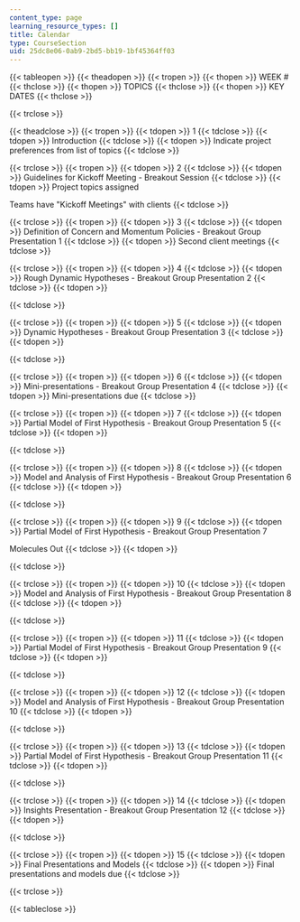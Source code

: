 ```yaml
---
content_type: page
learning_resource_types: []
title: Calendar
type: CourseSection
uid: 25dc8e06-0ab9-2bd5-bb19-1bf45364ff03
---
```


{{< tableopen >}}
{{< theadopen >}}
{{< tropen >}}
{{< thopen >}}
WEEK #
{{< thclose >}}
{{< thopen >}}
TOPICS
{{< thclose >}}
{{< thopen >}}
KEY DATES
{{< thclose >}}

{{< trclose >}}

{{< theadclose >}}
{{< tropen >}}
{{< tdopen >}}
1
{{< tdclose >}}
{{< tdopen >}}
Introduction
{{< tdclose >}}
{{< tdopen >}}
Indicate project preferences from list of topics
{{< tdclose >}}

{{< trclose >}}
{{< tropen >}}
{{< tdopen >}}
2
{{< tdclose >}}
{{< tdopen >}}
Guidelines for Kickoff Meeting - Breakout Session
{{< tdclose >}}
{{< tdopen >}}
Project topics assigned  
  
Teams have "Kickoff Meetings" with clients
{{< tdclose >}}

{{< trclose >}}
{{< tropen >}}
{{< tdopen >}}
3
{{< tdclose >}}
{{< tdopen >}}
Definition of Concern and Momentum Policies - Breakout Group Presentation 1
{{< tdclose >}}
{{< tdopen >}}
Second client meetings
{{< tdclose >}}

{{< trclose >}}
{{< tropen >}}
{{< tdopen >}}
4
{{< tdclose >}}
{{< tdopen >}}
Rough Dynamic Hypotheses - Breakout Group Presentation 2
{{< tdclose >}}
{{< tdopen >}}

{{< tdclose >}}

{{< trclose >}}
{{< tropen >}}
{{< tdopen >}}
5
{{< tdclose >}}
{{< tdopen >}}
Dynamic Hypotheses - Breakout Group Presentation 3
{{< tdclose >}}
{{< tdopen >}}

{{< tdclose >}}

{{< trclose >}}
{{< tropen >}}
{{< tdopen >}}
6
{{< tdclose >}}
{{< tdopen >}}
Mini-presentations - Breakout Group Presentation 4
{{< tdclose >}}
{{< tdopen >}}
Mini-presentations due
{{< tdclose >}}

{{< trclose >}}
{{< tropen >}}
{{< tdopen >}}
7
{{< tdclose >}}
{{< tdopen >}}
Partial Model of First Hypothesis - Breakout Group Presentation 5
{{< tdclose >}}
{{< tdopen >}}

{{< tdclose >}}

{{< trclose >}}
{{< tropen >}}
{{< tdopen >}}
8
{{< tdclose >}}
{{< tdopen >}}
Model and Analysis of First Hypothesis - Breakout Group Presentation 6
{{< tdclose >}}
{{< tdopen >}}

{{< tdclose >}}

{{< trclose >}}
{{< tropen >}}
{{< tdopen >}}
9
{{< tdclose >}}
{{< tdopen >}}
Partial Model of First Hypothesis - Breakout Group Presentation 7  
  
Molecules Out
{{< tdclose >}}
{{< tdopen >}}

{{< tdclose >}}

{{< trclose >}}
{{< tropen >}}
{{< tdopen >}}
10
{{< tdclose >}}
{{< tdopen >}}
Model and Analysis of First Hypothesis - Breakout Group Presentation 8
{{< tdclose >}}
{{< tdopen >}}

{{< tdclose >}}

{{< trclose >}}
{{< tropen >}}
{{< tdopen >}}
11
{{< tdclose >}}
{{< tdopen >}}
Partial Model of First Hypothesis - Breakout Group Presentation 9
{{< tdclose >}}
{{< tdopen >}}

{{< tdclose >}}

{{< trclose >}}
{{< tropen >}}
{{< tdopen >}}
12
{{< tdclose >}}
{{< tdopen >}}
Model and Analysis of First Hypothesis - Breakout Group Presentation 10
{{< tdclose >}}
{{< tdopen >}}

{{< tdclose >}}

{{< trclose >}}
{{< tropen >}}
{{< tdopen >}}
13
{{< tdclose >}}
{{< tdopen >}}
Partial Model of First Hypothesis - Breakout Group Presentation 11
{{< tdclose >}}
{{< tdopen >}}

{{< tdclose >}}

{{< trclose >}}
{{< tropen >}}
{{< tdopen >}}
14
{{< tdclose >}}
{{< tdopen >}}
Insights Presentation - Breakout Group Presentation 12
{{< tdclose >}}
{{< tdopen >}}

{{< tdclose >}}

{{< trclose >}}
{{< tropen >}}
{{< tdopen >}}
15
{{< tdclose >}}
{{< tdopen >}}
Final Presentations and Models
{{< tdclose >}}
{{< tdopen >}}
Final presentations and models due
{{< tdclose >}}

{{< trclose >}}

{{< tableclose >}}